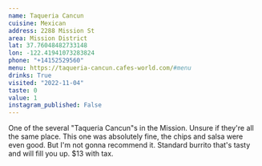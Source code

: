 ```yaml
---
name: Taqueria Cancun
cuisine: Mexican
address: 2288 Mission St
area: Mission District
lat: 37.76048482733148
lon: -122.41941073283824
phone: "+14152529560"
menu: https://taqueria-cancun.cafes-world.com/#menu
drinks: True
visited: "2022-11-04"
taste: 0
value: 1
instagram_published: False
---
```


One of the several "Taqueria Cancun"s in the Mission. Unsure if they're all the same place. This one was absolutely fine, the chips and salsa were even good. But I'm not gonna recommend it. Standard burrito that's tasty and will fill you up. $13 with tax.
